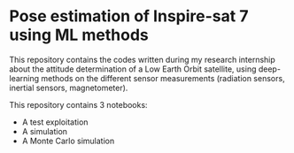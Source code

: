 # Pose estimation of Inspire-sat 7 using ML methods

This repository contains the codes written during my research internship about the attitude determination of a Low Earth Orbit satellite, using deep-learning methods on the different sensor measurements (radiation sensors, inertial sensors, magnetometer).

This repository contains 3 notebooks:
- A test exploitation
- A simulation
- A Monte Carlo simulation
